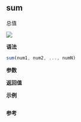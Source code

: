## sum

总值

![](https://img.shields.io/badge/-Math-blue)

**语法**

```js
sum(num1, num2, ..., numN)

```

**参数**

**返回值**

**示例**

```js

```

**参考**
